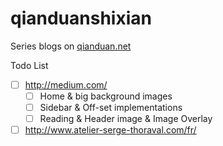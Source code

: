 qianduanshixian
===============

Series blogs on [qianduan.net](http://qianduan.net)

Todo List

- [ ] http://medium.com/
  - [ ] Home & big background images
  - [ ] Sidebar & Off-set implementations
  - [ ] Reading & Header image & Image Overlay
- [ ] http://www.atelier-serge-thoraval.com/fr/
